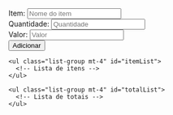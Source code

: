 <!DOCTYPE html>
<html lang="en">
<head>
  <meta charset="UTF-8">
  <meta name="viewport" content="width=device-width, initial-scale=1.0">
  <link href="https://stackpath.bootstrapcdn.com/bootstrap/4.3.1/css/bootstrap.min.css" rel="stylesheet">
  <title>Lista de Compras</title>
</head>
<body>

  <div class="container mt-5">
    <form id="shoppingForm">
      <div class="form-group">
        <label for="itemName">Item:</label>
        <input type="text" class="form-control" id="itemName" placeholder="Nome do item" required>
      </div>
      <div class="form-row">
        <div class="form-group col-md-4">
          <label for="quantity">Quantidade:</label>
          <input type="number" class="form-control" id="quantity" placeholder="Quantidade" required>
        </div>
        <div class="form-group col-md-4">
          <label for="price">Valor:</label>
          <input type="number" class="form-control" id="price" placeholder="Valor" required>
        </div>
        <div class="form-group col-md-4">
          <button type="button" class="btn btn-success mt-4" onclick="addItem()">Adicionar</button>
        </div>
      </div>
    </form>

    <ul class="list-group mt-4" id="itemList">
      <!-- Lista de itens -->
    </ul>

    <ul class="list-group mt-4" id="totalList">
      <!-- Lista de totais -->
    </ul>
  </div>

  <script>
    var items = [];
    var totals = [];

    function addItem() {
      var itemName = document.getElementById("itemName").value;
      var quantity = parseInt(document.getElementById("quantity").value);
      var price = parseFloat(document.getElementById("price").value);

      if (!isNaN(quantity) && !isNaN(price)) {
        var totalItemPrice = quantity * price;
        items.push({ name: itemName, quantity: quantity, price: price });
        totals.push(totalItemPrice);

        updateLists();
      }
    }

    function updateLists() {
      var itemList = document.getElementById("itemList");
      var totalList = document.getElementById("totalList");

      // Limpar as listas
      itemList.innerHTML = "";
      totalList.innerHTML = "";

      var totalGeneral = 0;

      for (var i = 0; i < items.length; i++) {
        var item = items[i];
        var totalItemPrice = item.quantity * item.price;


        itemList.innerHTML += `
          <li class="list-group-item">
            ${item.quantity} ${item.name} - ${item.price.toFixed(2)}
            <button type="button" class="btn btn-sm btn-success ml-2" onclick="increaseQuantity(${i})">+</button>
            <button type="button" class="btn btn-sm btn-warning ml-2" onclick="decreaseQuantity(${i})">-</button>
            <button type="button" class="btn btn-sm btn-danger ml-2" onclick="removeItem(${i})">x</button>
          </li>

        totalGeneral += totalItemPrice;
        totalList.innerHTML += `
          <li class="list-group-item">
            ${item.quantity} ${item.name} - ${totalItemPrice.toFixed(2)}
          </li>
        `;
      }


      totalList.innerHTML += `
        <li class="list-group-item">
          Total Geral: ${totalGeneral.toFixed(2)}
        </li>
      `;
    }

    function increaseQuantity(index) {
      items[index].quantity++;
      updateLists();
    }

    function decreaseQuantity(index) {
      if (items[index].quantity > 1) {
        items[index].quantity--;
        updateLists();
      }
    }

    function removeItem(index) {
      items.splice(index, 1);
      updateLists();
    }
  </script>

</body>
</html>
